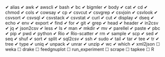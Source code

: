✔ alias
✔ awk
✔ awscli
✔ bash
✔ bc
✔ bigmler
✔ body
✔ cat
✔ cd
✔ chmod
✔ cols
✔ cowsay
✔ cp
✔ csvcut
✔ csvgrep
✔ csvjoin
✔ csvlook
✔ csvsort
✔ csvsql
✔ csvstack
✔ csvstat
✔ curl
✔ cut
✔ display
✔ dseq
✔ echo
✔ env
✔ export
✔ find
✔ for
✔ git
✔ grep
✔ head
✔ header
✔ in2csv
✔ jq
✔ json2csv
✔ less
✔ ls
✔ man
✔ mkdir
✔ mv
✔ parellel
✔ paste
✔ pbc
✔ pip
✔ pwd
✔ python
✔ Rio
✔ Rio-scatter
✔ rm
✔ sample
✔ scp
✔ sed
✔ seq
✔ shuf
✔ sort
✔ split
✔ sql2csv
✔ ssh
✔ sudo
✔ tail
✔ tar
✔ tee
✔ tr
✔ tree
✔ type
✔ uniq
✔ unpack
✔ unrar
✔ unzip
✔ wc
✔ which
✔ xml2json
☐ weka
☐ drake
☐ feedgnuplot
☐ run_experiment
☐ scrape
☐ tapkee
☐ R
